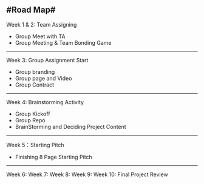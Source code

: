 #Road Map#
---
Week 1 & 2: Team Assigning 
- Group Meet with TA
- Group Meeting & Team Bonding Game
---
Week 3: Group Assignment Start
- Group branding 
- Group page and Video
- Group Contract
---
Week 4: Brainstorming Activity
- Group Kickoff
- Group Repo
- BrainStorming and Deciding Project Content
---
Week 5：Starting Pitch
- Finishing 8 Page Starting Pitch
---
Week 6: 
Week 7: 
Week 8: 
Week 9: 
Week 10: Final Project Review
